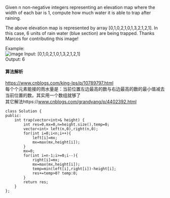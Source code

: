 
Given n non-negative integers representing an elevation map where the width of each bar is 1, compute how much water it is able to trap after raining.<br>


The above elevation map is represented by array [0,1,0,2,1,0,1,3,2,1,2,1]. In this case, 6 units of rain water (blue section) are being trapped. Thanks Marcos for contributing this image!<br>

Example:<br>
![image](https://assets.leetcode.com/uploads/2018/10/22/rainwatertrap.png)
Input: [0,1,0,2,1,0,1,3,2,1,2,1]<br>
Output: 6<br>

#### 算法解析
https://www.cnblogs.com/king-lps/p/10789797.html<br>
每个个元素能接的雨水量是：当前位置左边最高的数与右边最高的数的最小值减去当前位置的数。其实用一个数组就够了<br>
其它解法https://www.cnblogs.com/grandyang/p/4402392.html<br>
```
class Solution {
public:
    int trap(vector<int>& height) {
        int res=0,mx=0,n=height.size(),temp=0;
        vector<int> left(n,0),right(n,0);
        for(int i=0;i<n;i++){
            left[i]=mx;
            mx=max(mx,height[i]);
        }
        mx=0;
        for(int i=n-1;i>=0;i--){
            right[i]=mx;
            mx=max(mx,height[i]);
            temp=min(left[i],right[i])-height[i];
            res+=temp>0? temp:0;
        }
        return res;
    }
};
```
```
```
